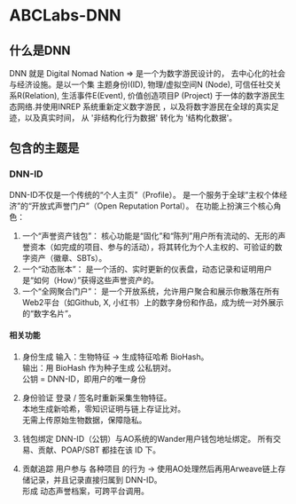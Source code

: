 # ABCLabs-DNN

## 什么是DNN

DNN 就是 Digital Nomad Nation => 是一个为数字游民设计的， 去中心化的社会与经济设施。是以一个集 主题身份I(ID), 物理/虚拟空间N (Node), 可信任社交关系R(Relation), 生活事件E(Event), 价值创造项目P (Project) 于一体的数字游民生态网络.并使用INREP 系统重新定义数字游民 ，以及将数字游民在全球的真实足迹，以及真实时间， 从 '非结构化行为数据' 转化为 '结构化数据'。

## 包含的主题是

### DNN-ID

DNN-ID不仅是一个传统的“个人主页”（Profile）。
是一个服务于全球“主权个体经济”的“开放式声誉门户”（Open Reputation Portal）。
在功能上扮演三个核心角色：

1. 一个“声誉资产钱包”： 核心功能是“固化”和“陈列”用户所有流动的、无形的声誉资本（如完成的项目、参与的活动），将其转化为个人主权的、可验证的数字资产（徽章、SBTs）。
2. 一个“动态账本”： 是一个活的、实时更新的仪表盘，动态记录和证明用户是“如何（How）”获得这些声誉资产的。
3. 一个“全网聚合门户”： 是一个开放系统，允许用户聚合和展示你散落在所有Web2平台（如Github, X, 小红书）上的数字身份和作品，成为统一对外展示的“数字名片”。

#### 相关功能

1. 身份生成
   输入：生物特征 → 生成特征哈希 BioHash。  
   输出：用 BioHash 作为种子生成 公私钥对。  
   公钥 = DNN-ID，即用户的唯一身份  

2. 身份验证
   登录 / 签名时重新采集生物特征。  
   本地生成新哈希，零知识证明与链上存证比对。  
   无需上传原始生物数据，保障隐私。  

3. 钱包绑定
   DNN-ID（公钥）与AO系统的Wander用户钱包地址绑定。
   所有交易、贡献、POAP/SBT 都挂在该 ID 下。

4. 贡献追踪
   用户参与 各种项目 的行为 → 使用AO处理然后再用Arweave链上存储记录，并且记录直接归属到 DNN-ID。  
   形成 动态声誉档案，可跨平台调用。  
